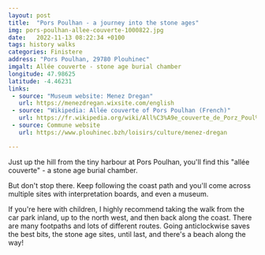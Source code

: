 ```yaml
---
layout: post
title:  "Pors Poulhan - a journey into the stone ages"
img: pors-poulhan-allee-couverte-1000822.jpg
date:   2022-11-13 08:22:34 +0100
tags: history walks
categories: Finistere
address: "Pors Poulhan, 29780 Plouhinec"
imgalt: Allée couverte - stone age burial chamber
longitude: 47.98625
latitude: -4.46231
links:
 - source: "Museum website: Menez Dregan"
   url: https://menezdregan.wixsite.com/english
 - source: "Wikipedia: Allée couverte of Pors Poulhan (French)"
   url: https://fr.wikipedia.org/wiki/All%C3%A9e_couverte_de_Porz_Poul%27han
 - source: Commune website
   url: https://www.plouhinec.bzh/loisirs/culture/menez-dregan

---
```

Just up the hill from the tiny harbour at Pors Poulhan, you'll find this "allée couverte" - a stone age burial chamber.

But don't stop there. Keep following the coast path and you'll come across multiple sites with interpretation boards, and even a museum.

If you're here with children, I highly recommend taking the walk from the car park inland, up to the north west, and then back along the coast. There are many footpaths and lots of different routes. Going anticlockwise saves the best bits, the stone age sites, until last, and there's a beach along the way!
